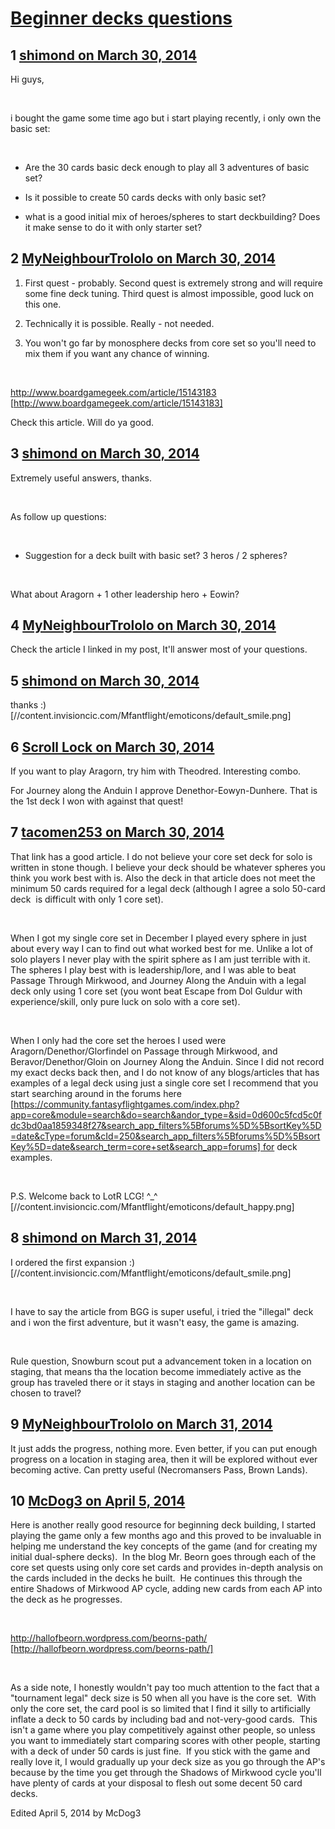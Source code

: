 # [Beginner decks questions](https://community.fantasyflightgames.com/topic/102730-beginner-decks-questions/)

## 1 [shimond on March 30, 2014](https://community.fantasyflightgames.com/topic/102730-beginner-decks-questions/?do=findComment&comment=1032189)

Hi guys, 

 

i bought the game some time ago but i start playing recently, i only own the basic set:

 

- Are the 30 cards basic deck enough to play all 3 adventures of basic set?

- Is it possible to create 50 cards decks with only basic set?

- what is a good initial mix of heroes/spheres to start deckbuilding? Does it make sense to do it with only starter set?

## 2 [MyNeighbourTrololo on March 30, 2014](https://community.fantasyflightgames.com/topic/102730-beginner-decks-questions/?do=findComment&comment=1032194)

1) First quest - probably. Second quest is extremely strong and will require some fine deck tuning. Third quest is almost impossible, good luck on this one.

2) Technically it is possible. Really - not needed.

3) You won't go far by monosphere decks from core set so you'll need to mix them if you want any chance of winning.

 

http://www.boardgamegeek.com/article/15143183 [http://www.boardgamegeek.com/article/15143183]

Check this article. Will do ya good.

## 3 [shimond on March 30, 2014](https://community.fantasyflightgames.com/topic/102730-beginner-decks-questions/?do=findComment&comment=1032199)

Extremely useful answers, thanks.

 

As follow up questions:

 

- Suggestion for a deck built with basic set? 3 heros / 2 spheres?

 

What about Aragorn + 1 other leadership hero + Eowin?

## 4 [MyNeighbourTrololo on March 30, 2014](https://community.fantasyflightgames.com/topic/102730-beginner-decks-questions/?do=findComment&comment=1032203)

Check the article I linked in my post, It'll answer most of your questions.

## 5 [shimond on March 30, 2014](https://community.fantasyflightgames.com/topic/102730-beginner-decks-questions/?do=findComment&comment=1032206)

thanks :) [//content.invisioncic.com/Mfantflight/emoticons/default_smile.png]

## 6 [Scroll Lock on March 30, 2014](https://community.fantasyflightgames.com/topic/102730-beginner-decks-questions/?do=findComment&comment=1032398)

If you want to play Aragorn, try him with Theodred. Interesting combo.

For Journey along the Anduin I approve Denethor-Eowyn-Dunhere. That is the 1st deck I won with against that quest!

## 7 [tacomen253 on March 30, 2014](https://community.fantasyflightgames.com/topic/102730-beginner-decks-questions/?do=findComment&comment=1032407)

That link has a good article. I do not believe your core set deck for solo is written in stone though. I believe your deck should be whatever spheres you think you work best with is. Also the deck in that article does not meet the minimum 50 cards required for a legal deck (although I agree a solo 50-card deck  is difficult with only 1 core set).

 

When I got my single core set in December I played every sphere in just about every way I can to find out what worked best for me. Unlike a lot of solo players I never play with the spirit sphere as I am just terrible with it. The spheres I play best with is leadership/lore, and I was able to beat Passage Through Mirkwood, and Journey Along the Anduin with a legal deck only using 1 core set (you wont beat Escape from Dol Guldur with experience/skill, only pure luck on solo with a core set).

 

When I only had the core set the heroes I used were Aragorn/Denethor/Glorfindel on Passage through Mirkwood, and Beravor/Denethor/Gloin on Journey Along the Anduin. Since I did not record my exact decks back then, and I do not know of any blogs/articles that has examples of a legal deck using just a single core set I recommend that you start searching around in the forums here [https://community.fantasyflightgames.com/index.php?app=core&module=search&do=search&andor_type=&sid=0d600c5fcd5c0fdc3bd0aa1859348f27&search_app_filters%5Bforums%5D%5BsortKey%5D=date&cType=forum&cId=250&search_app_filters%5Bforums%5D%5BsortKey%5D=date&search_term=core+set&search_app=forums] for deck examples. 

 

P.S. Welcome back to LotR LCG! ^_^ [//content.invisioncic.com/Mfantflight/emoticons/default_happy.png]

## 8 [shimond on March 31, 2014](https://community.fantasyflightgames.com/topic/102730-beginner-decks-questions/?do=findComment&comment=1032827)

I ordered the first expansion :) [//content.invisioncic.com/Mfantflight/emoticons/default_smile.png]

 

I have to say the article from BGG is super useful, i tried the "illegal" deck and i won the first adventure, but it wasn't easy, the game is amazing.

 

Rule question, Snowburn scout put a advancement token in a location on staging, that means tha the location become immediately active as the group has traveled there or it stays in staging and another location can be chosen to travel?

## 9 [MyNeighbourTrololo on March 31, 2014](https://community.fantasyflightgames.com/topic/102730-beginner-decks-questions/?do=findComment&comment=1032840)

It just adds the progress, nothing more. Even better, if you can put enough progress on a location in staging area, then it will be explored without ever becoming active. Can pretty useful (Necromansers Pass, Brown Lands).

## 10 [McDog3 on April 5, 2014](https://community.fantasyflightgames.com/topic/102730-beginner-decks-questions/?do=findComment&comment=1039267)

Here is another really good resource for beginning deck building, I started playing the game only a few months ago and this proved to be invaluable in helping me understand the key concepts of the game (and for creating my initial dual-sphere decks).  In the blog Mr. Beorn goes through each of the core set quests using only core set cards and provides in-depth analysis on the cards included in the decks he built.  He continues this through the entire Shadows of Mirkwood AP cycle, adding new cards from each AP into the deck as he progresses.

 

http://hallofbeorn.wordpress.com/beorns-path/ [http://hallofbeorn.wordpress.com/beorns-path/]

 

As a side note, I honestly wouldn't pay too much attention to the fact that a "tournament legal" deck size is 50 when all you have is the core set.  With only the core set, the card pool is so limited that I find it silly to artificially inflate a deck to 50 cards by including bad and not-very-good cards.  This isn't a game where you play competitively against other people, so unless you want to immediately start comparing scores with other people, starting with a deck of under 50 cards is just fine.  If you stick with the game and really love it, I would gradually up your deck size as you go through the AP's because by the time you get through the Shadows of Mirkwood cycle you'll have plenty of cards at your disposal to flesh out some decent 50 card decks.

Edited April 5, 2014 by McDog3

